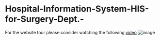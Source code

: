 # Hospital-Information-System-HIS-for-Surgery-Dept.-

For the website tour please consider watching the following [video](team18_website_tour.mp4)
![image](https://user-images.githubusercontent.com/61247704/145687131-fc6b54c4-8c53-4ba9-9c2d-829c44016032.png)
